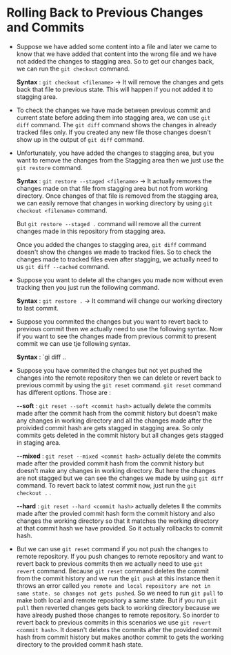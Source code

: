 # Rolling Back to Previous Changes and Commits

- Suppose we have added some content into a file and later we came to know that we have added that content into the wrong file and we have not added the changes to stagging area. So to get our changes back, we can run the `git checkout` command. 

  **Syntax** : `git checkout <filename>` -> It will remove the changes and gets back that file to previous state. This will happen if you not added it to stagging area.

- To check the changes we have made between previous commit and current state before adding them into stagging area, we can use `git diff` command. The `git diff` command shows the changes in already tracked files only. If you created any new file those changes doesn't show up in the output of `git diff` command.

- Unfortunately, you have added the changes to stagging area, but you want to remove the changes from the Stagging area then we just use the `git restore` command.

  **Syntax** : `git restore --staged <filename>` -> It actually removes the changes made on that file from stagging area but not from working directory. Once changes of that file is removed from the stagging area, we can easily remove that changes in working directory by using `git checkout <filename>` command. 

  But `git restore --staged .` command will remove all the current changes made in this repository from stagging area.

  Once you added the changes to stagging area, `git diff` command doesn't show the changes we made to tracked files. So to check the changes made to tracked files even after stagging, we actually need to us `git diff --cached` command. 

- Suppose you want to delete all the changes you made now without even tracking then you just run the following command.

  **Syntax** : `git restore .` -> It command will change our working directory to last commit.

- Suppose you commited the changes but you want to revert back to previous commit then we actually need to use the following syntax. Now if you want to see the changes made from previous commit to present commit we can use tje following syntax.

  **Syntax** : `gi diff <previous commit hash> .. <present commit hash>

- Suppose you have commited the changes but not yet pushed the changes into the remote repository then we can delete or revert back to previous commit by using the `git reset` command. `git reset` command has different options. Those are :

  **--soft** : `git reset --soft <commit hash>` actually delete the commits made after the commit hash from the commit history but doesn't make any changes in working directory and all the changes made after the proivided commit hash are gets stagged in stagging area. So only commits gets deleted in the commit history but all changes gets stagged in staging area.

  **--mixed** : `git reset --mixed <commit hash>` actually delete the commits made after the provided commit hash from the commit history but doesn't make any changes in working directory. But here the changes are not stagged but we can see the changes we made by using `git diff` command. To revert back to latest commit now, just run the `git checkout .` .

  **--hard** : `git reset --hard <commit hash>` actually deletes ll the commits made after the provied commit hash form the commit history and also changes the working directory so that it matches the working directory at that commit hash we have provided. So it actually rollbacks to commit hash.

- But we can use `git reset` command if you not push the changes to remote repository. If you push changes to remote repository and want to revert back to previous commits then we actually need to use `git revert` command. Because `git reset` command deletes the commit from the commit history and we run the `git push` at this instance then it throws an error called `you remote and local repository are not in same state. so changes not gets pushed`. So we need to run `git pull` to make both local and remote repository a same state. But if you run `git pull` then reverted changes gets back to working directory because we have already pushed those changes to remote repository. So inorder to revert back to previous commits in this scenarios we use `git revert <commit hash>`. It doesn't deletes the commits after the provided commit hash from commit history but makes anothor commit to gets the working directory to the provided commit hash state. 
